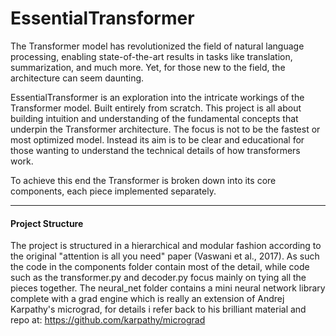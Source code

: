 # EssentialTransformer
The Transformer model has revolutionized the field of natural language processing, enabling state-of-the-art results in tasks like translation, summarization, and much more. Yet, for those new to the field, the architecture can seem daunting.

EssentialTransformer is an exploration into the intricate workings of the Transformer model. Built entirely from scratch. This project is all about building intuition and understanding of the fundamental concepts that underpin the Transformer architecture. The focus is not to be the fastest or most optimized model. Instead its aim is to be clear and educational for those wanting to understand the technical details of how transformers work.

To achieve this end the Transformer is broken down into its core components, each piece implemented separately.

---
#### Project Structure
The project is structured in a hierarchical and modular fashion according to the original "attention is all you need" paper (Vaswani et al., 2017). As such the code in the components folder contain most of the detail, while code such as the transformer.py and decoder.py focus mainly on tying all the pieces together. The neural_net folder contains a mini neural network library complete with a grad engine which is really an extension of Andrej Karpathy's micrograd, for details i refer back to his brilliant material and repo at: https://github.com/karpathy/micrograd
